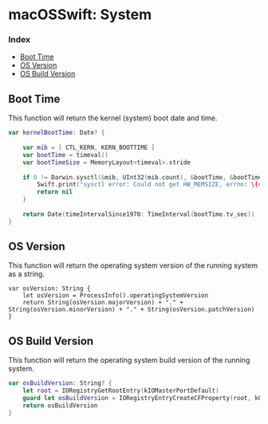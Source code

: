 # macOSSwift: System

### Index

* [Boot Time](https://github.com/erikberglund/macOSSwift/blob/master/macOSSwift_System.md#boot-time)
* [OS Version](https://github.com/erikberglund/macOSSwift/blob/master/macOSSwift_System.md#os-version)
* [OS Build Version](https://github.com/erikberglund/macOSSwift/blob/master/macOSSwift_System.md#os-build-version)

## Boot Time

This function will return the kernel (system) boot date and time.

```swift
var kernelBootTime: Date? {
    
    var mib = [ CTL_KERN, KERN_BOOTTIME ]
    var bootTime = timeval()
    var bootTimeSize = MemoryLayout<timeval>.stride
    
    if 0 != Darwin.sysctl(&mib, UInt32(mib.count), &bootTime, &bootTimeSize, nil, 0) {
        Swift.print("sysctl error: Could not get HW_MEMSIZE, errno: \(errno)")
        return nil
    }
    
    return Date(timeIntervalSince1970: TimeInterval(bootTime.tv_sec))
}
```

## OS Version

This function will return the operating system version of the running system as a string.

```
var osVersion: String {
    let osVersion = ProcessInfo().operatingSystemVersion
    return String(osVersion.majorVersion) + "." + String(osVersion.minorVersion) + "." + String(osVersion.patchVersion)
}
```

## OS Build Version

This function will return the operating system build version of the running system.

```swift
var osBuildVersion: String? {
    let root = IORegistryGetRootEntry(kIOMasterPortDefault)
    guard let osBuildVersion = IORegistryEntryCreateCFProperty(root, kOSBuildVersionKey as CFString, kCFAllocatorDefault, 0)?.takeRetainedValue() as? String else { return nil }
    return osBuildVersion
}
```
